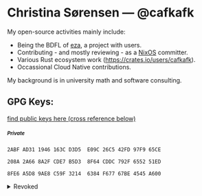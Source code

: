 # Christina Sørensen — @cafkafk

My open-source activities mainly include:
- Being the BDFL of [eza](https://github.com/cafkafk/eza), a project with users.
- Contributing - and mostly reviewing - as a [NixOS](https://github.com/nixos/nixpkgs) committer.
- Various Rust ecosystem work (https://crates.io/users/cafkafk).
- Occassional Cloud Native contributions.

My background is in university math and software consulting.



## **GPG Keys**:

[find public keys here (cross reference below)](https://pgp.fem.gg/pks/lookup?search=christina&fingerprint=on&hash=on&op=vindex)

##### <small>Private</small>

`2ABF AD31 1946 163C D3D5  E09C 26C5 42FD 97F9 65CE`

`208A 2A66 8A2F CDE7 B5D3  8F64 CDDC 792F 6552 51ED`

`8FE6 A5D8 9AE8 C59F 3214  6384 F677 67BE 4545 A600`


<details>
  <summary>Revoked</summary>

##### <small>DBC Digital</small>

`0A98 A4FB CC09 4F22 A71D  3F7B E10B 19D7 90E2 4C96`

<details>
  <summary>Revocation Certificate</summary>
  <pre>
-----BEGIN PGP PUBLIC KEY BLOCK-----
Comment: This is a revocation certificate

iHgEIBYKACAWIQQKmKT7zAlPIqcdP3vhCxnXkOJMlgUCaFVimgIdAAAKCRDhCxnX
kOJMlv5pAQCTdOkG3ZDmeL2jMoL2IMM4n1V//ujstCTEU2Jqey5raAD/cdDM1CAB
Lf1pmyCnAmXpq2d5EwykcOMPV3NC/Yv7JQw=
=+Y6S
-----END PGP PUBLIC KEY BLOCK-----
</pre>
</details>
<details>
  <summary>Revoked Public Key</summary>
<pre>
-----BEGIN PGP PUBLIC KEY BLOCK-----

mDMEZz8e9RYJKwYBBAHaRw8BAQdAv+AJldJ0654ZJ5eT9T+NVjciFdElyBB4nU8E
5r2NYbGIeAQgFgoAIBYhBAqYpPvMCU8ipx0/e+ELGdeQ4kyWBQJoVWKaAh0AAAoJ
EOELGdeQ4kyW/mkBAJN06QbdkOZ4vaMygvYgwzifVX/+6Oy0JMRTYmp7LmtoAP9x
0MzUIAEt/WmbIKcCZemrZ3kTDKRw4w9Xc0L9i/slDLRLQ2hyaXN0aW5hIEUuIFPD
uHJlbnNlbiAoREJDIERpZ2l0YWwgSW5mcmFzdHJ1Y3R1cmUgRGV2ZWxvcGVyKSA8
Y2hyc0BkYmMuZGs+iJkEExYKAEEWIQQKmKT7zAlPIqcdP3vhCxnXkOJMlgUCZz8e
9QIbAwUJAeEzgAULCQgHAgIiAgYVCgkICwIEFgIDAQIeBwIXgAAKCRDhCxnXkOJM
lozZAQDJL3v3MEkmvmjg0w1wnGbILUvtdzAIWf42J4r+zTxGbAEAqLXHZ/OlV67u
skCindq3tGB/AWW3LYHlCviQ6nkeCwq4OARnPx71EgorBgEEAZdVAQUBAQdAz1wW
agClodHGVUZDxe4wHRTRFFGYcNlw77nTXax9yTkDAQgHiH4EGBYKACYWIQQKmKT7
zAlPIqcdP3vhCxnXkOJMlgUCZz8e9QIbDAUJAeEzgAAKCRDhCxnXkOJMliHqAQDv
BsYJHerdoNi5eFDfJJLFyle5+1luwN/j3aIm6TDkVQD/Y1MwQPekQGOmn+mJIJPB
4TrYXdrOG4fqPT4c5EJ3TgQ=
=1W1k
-----END PGP PUBLIC KEY BLOCK-----
  </pre>
</details>
</details>
